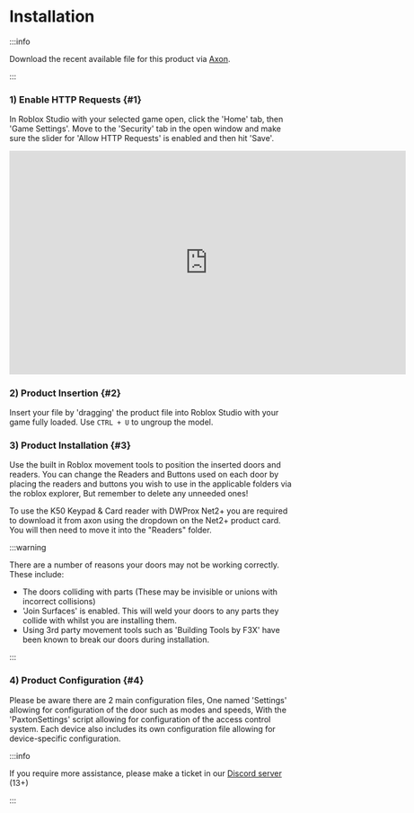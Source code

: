 
# Installation

:::info

Download the recent available file for this product via [Axon](https://axon.whitehill.group).

:::
### 1) Enable HTTP Requests {#1}
In Roblox Studio with your selected game open, click the 'Home' tab, then 'Game Settings'. Move to the 'Security' tab in the open window and make sure the slider for 'Allow HTTP Requests' is enabled and then hit 'Save'.

<iframe width="705.61" height="397.5" src="https://www.youtube.com/embed/qtKN_3Moi7M" title="Enabling HTTP Requests" frameborder="0" allow="accelerometer; autoplay; clipboard-write; encrypted-media; gyroscope; picture-in-picture; web-share; fullscreen"></iframe>


### 2) Product Insertion {#2}
Insert your file by 'dragging' the product file into Roblox Studio with your game fully loaded. Use `CTRL + U` to ungroup the model.

### 3) Product Installation {#3}
Use the built in Roblox movement tools to position the inserted doors and readers.
You can change the Readers and Buttons used on each door by placing the readers and buttons you wish to use in the applicable folders via the roblox explorer, But remember to delete any unneeded ones!

To use the K50 Keypad & Card reader with DWProx Net2+ you are required to download it from axon using the dropdown on the Net2+ product card. You will then need to move it into the "Readers" folder.

:::warning

There are a number of reasons your doors may not be working correctly. These include:
- The doors colliding with parts (These may be invisible or unions with incorrect collisions)
- 'Join Surfaces' is enabled. This will weld your doors to any parts they collide with whilst you are installing them.
- Using 3rd party movement tools such as 'Building Tools by F3X' have been known to break our doors during installation.

:::

### 4) Product Configuration {#4}
Please be aware there are 2 main configuration files, One named 'Settings' allowing for configuration of the door such as modes and speeds, With the 'PaxtonSettings' script allowing for configuration of the access control system. Each device also includes its own configuration file allowing for device-specific configuration.

:::info

If you require more assistance, please make a ticket in our [Discord server](https://whitehill.group/discord) (13+)

:::
